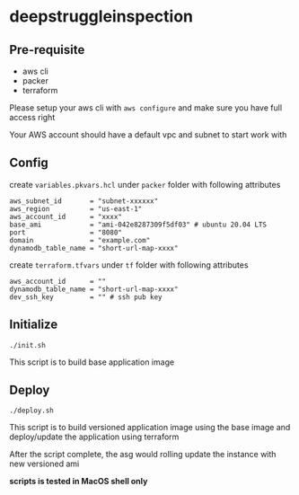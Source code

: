 # deepstruggleinspection

## Pre-requisite

* aws cli
* packer
* terraform

Please setup your aws cli with `aws configure` and make sure you have full access right

Your AWS account should have a default vpc and subnet to start work with 

## Config

create `variables.pkvars.hcl` under `packer` folder with following attributes

```hcl
aws_subnet_id       = "subnet-xxxxxx"
aws_region          = "us-east-1"
aws_account_id      = "xxxx"
base_ami            = "ami-042e8287309f5df03" # ubuntu 20.04 LTS
port                = "8080"
domain              = "example.com"
dynamodb_table_name = "short-url-map-xxxx"
```

create `terraform.tfvars` under `tf` folder with following attributes

```hcl
aws_account_id      = ""
dynamodb_table_name = "short-url-map-xxxx"
dev_ssh_key         = "" # ssh pub key
```

## Initialize

```shell
./init.sh
```

This script is to build base application image

## Deploy

```shell
./deploy.sh
```

This script is to build versioned application image using the base image and deploy/update the application using terraform

After the script complete, the asg would rolling update the instance with new versioned ami

**scripts is tested in MacOS shell only**